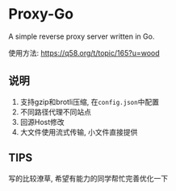 # Proxy-Go

A simple reverse proxy server written in Go.

使用方法: https://q58.org/t/topic/165?u=wood

## 说明

1. 支持gzip和brotli压缩, 在`config.json`中配置
2. 不同路径代理不同站点
3. 回源Host修改
4. 大文件使用流式传输, 小文件直接提供


## TIPS

写的比较潦草, 希望有能力的同学帮忙完善优化一下



